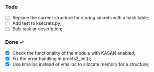 ### Todo

- [ ] Replace the current structure for storing secrets with a hash table;
- [ ] Add test to ksecrets.py;
- [ ] Sub-task or description;   

### Done ✓

- [x] Check the functionality of the module with KASAN enabled;
- [x] Fix the error handling in procfs2_init();
- [x] Use kmalloc instead of vmalloc to allocate memory for a structure;